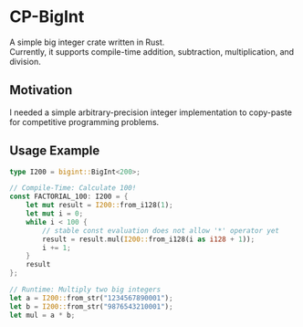 # CP-BigInt

A simple big integer crate written in Rust.  
Currently, it supports compile-time addition, subtraction, multiplication, and division.

## Motivation

I needed a simple arbitrary-precision integer implementation to copy-paste for competitive programming problems.

## Usage Example

```rust
type I200 = bigint::BigInt<200>;

// Compile-Time: Calculate 100!
const FACTORIAL_100: I200 = {
    let mut result = I200::from_i128(1);
    let mut i = 0;
    while i < 100 {
        // stable const evaluation does not allow '*' operator yet
        result = result.mul(I200::from_i128(i as i128 + 1));
        i += 1;
    }
    result
};

// Runtime: Multiply two big integers
let a = I200::from_str("1234567890001");
let b = I200::from_str("9876543210001");
let mul = a * b;
```
